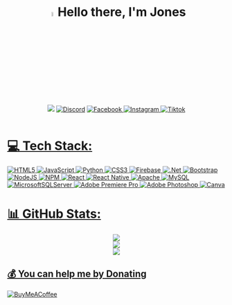 <h1 align="center"><img src="https://media.giphy.com/media/hvRJCLFzcasrR4ia7z/giphy.gif" width="5%"/>Hello there, I'm Jones</h1>
<div align="center">
<a href="https://visitcount.itsvg.in"><img src="https://visitcount.itsvg.in/api?id=jonestly-source&icon=0&color=0"/></a>
<a href="https://discord.gg/Jones#4111"><img src="https://img.shields.io/badge/Discord-%237289DA.svg?logo=discord&logoColor=white" alt="Discord"/></a>
<a href="https://facebook.com/@IAmJonestly"><img src="https://img.shields.io/badge/Facebook-%231877F2.svg?logo=Facebook&logoColor=white" alt="Facebook"/>
  <a href="https://instagram.com/@IAmJonestly"><img src="https://img.shields.io/badge/Instagram-%23E4405F.svg?logo=Instagram&logoColor=white" alt="Instagram"/>
    <a href="https://tiktok.com/@@jonestlyy"><img src="https://img.shields.io/badge/TikTok-%23000000.svg?logo=TikTok&logoColor=white" alt="Tiktok" /></div>
<br>


# 💻 Tech Stack:
![HTML5](https://img.shields.io/badge/html5-%23E34F26.svg?style=flat&logo=html5&logoColor=white) ![JavaScript](https://img.shields.io/badge/javascript-%23323330.svg?style=flat&logo=javascript&logoColor=%23F7DF1E) ![Python](https://img.shields.io/badge/python-3670A0?style=flat&logo=python&logoColor=ffdd54) ![CSS3](https://img.shields.io/badge/css3-%231572B6.svg?style=flat&logo=css3&logoColor=white) ![Firebase](https://img.shields.io/badge/firebase-%23039BE5.svg?style=flat&logo=firebase) ![.Net](https://img.shields.io/badge/.NET-5C2D91?style=flat&logo=.net&logoColor=white) ![Bootstrap](https://img.shields.io/badge/bootstrap-%23563D7C.svg?style=flat&logo=bootstrap&logoColor=white) ![NodeJS](https://img.shields.io/badge/node.js-6DA55F?style=flat&logo=node.js&logoColor=white) ![NPM](https://img.shields.io/badge/NPM-%23000000.svg?style=flat&logo=npm&logoColor=white) ![React](https://img.shields.io/badge/react-%2320232a.svg?style=flat&logo=react&logoColor=%2361DAFB) ![React Native](https://img.shields.io/badge/react_native-%2320232a.svg?style=flat&logo=react&logoColor=%2361DAFB) ![Apache](https://img.shields.io/badge/apache-%23D42029.svg?style=flat&logo=apache&logoColor=white) ![MySQL](https://img.shields.io/badge/mysql-%2300f.svg?style=flat&logo=mysql&logoColor=white) ![MicrosoftSQLServer](https://img.shields.io/badge/Microsoft%20SQL%20Sever-CC2927?style=flat&logo=microsoft%20sql%20server&logoColor=white) ![Adobe Premiere Pro](https://img.shields.io/badge/Adobe%20Premiere%20Pro-9999FF.svg?style=flat&logo=Adobe%20Premiere%20Pro&logoColor=white) ![Adobe Photoshop](https://img.shields.io/badge/adobephotoshop-%2331A8FF.svg?style=flat&logo=adobephotoshop&logoColor=white) ![Canva](https://img.shields.io/badge/Canva-%2300C4CC.svg?style=flat&logo=Canva&logoColor=white)
# 📊 GitHub Stats:
<div align="center">
<img src="https://github-readme-stats.vercel.app/api?username=jonestly-source&theme=default&hide_border=true&include_all_commits=false&count_private=false"/><br/>
<img src="https://github-readme-streak-stats.herokuapp.com/?user=jonestly-source&theme=default&hide_border=true"/><br/>
<img src="https://github-readme-stats.vercel.app/api/top-langs/?username=jonestly-source&theme=defaualt&hide_border=true&include_all_commits=false&count_private=false&layout=compact"/><br/></div>

## 💰 You can help me by Donating
  [![BuyMeACoffee](https://img.shields.io/badge/Buy%20Me%20a%20Coffee-ffdd00?style=for-the-badge&logo=buy-me-a-coffee&logoColor=black)](https://buymeacoffee.com/jonestly) 
